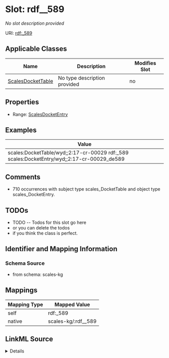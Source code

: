 

# Slot: rdf__589


_No slot description provided_





URI: [rdf:_589](http://www.w3.org/1999/02/22-rdf-syntax-ns#_589)



<!-- no inheritance hierarchy -->





## Applicable Classes

| Name | Description | Modifies Slot |
| --- | --- | --- |
| [ScalesDocketTable](../classes/ScalesDocketTable.md) | No type description provided |  no  |







## Properties

* Range: [ScalesDocketEntry](../classes/ScalesDocketEntry.md)






## Examples

| Value |
| --- |
| scales:DocketTable/wyd;;2:17-cr-00029 rdf:_589 scales:DocketEntry/wyd;;2:17-cr-00029_de589 |

## Comments

* 710 occurrences with subject type scales_DocketTable and object type scales_DocketEntry.

## TODOs

* TODO -- Todos for this slot go here
* or you can delete the todos
* if you think the class is perfect.

## Identifier and Mapping Information







### Schema Source


* from schema: scales-kg




## Mappings

| Mapping Type | Mapped Value |
| ---  | ---  |
| self | rdf:_589 |
| native | scales-kg/:rdf__589 |




## LinkML Source

<details>
```yaml
name: rdf__589
description: No slot description provided
todos:
- TODO -- Todos for this slot go here
- or you can delete the todos
- if you think the class is perfect.
comments:
- 710 occurrences with subject type scales_DocketTable and object type scales_DocketEntry.
examples:
- value: scales:DocketTable/wyd;;2:17-cr-00029 rdf:_589 scales:DocketEntry/wyd;;2:17-cr-00029_de589
from_schema: scales-kg
rank: 1000
slot_uri: rdf:_589
alias: rdf__589
domain_of:
- scales_DocketTable
range: scales_DocketEntry

```
</details>